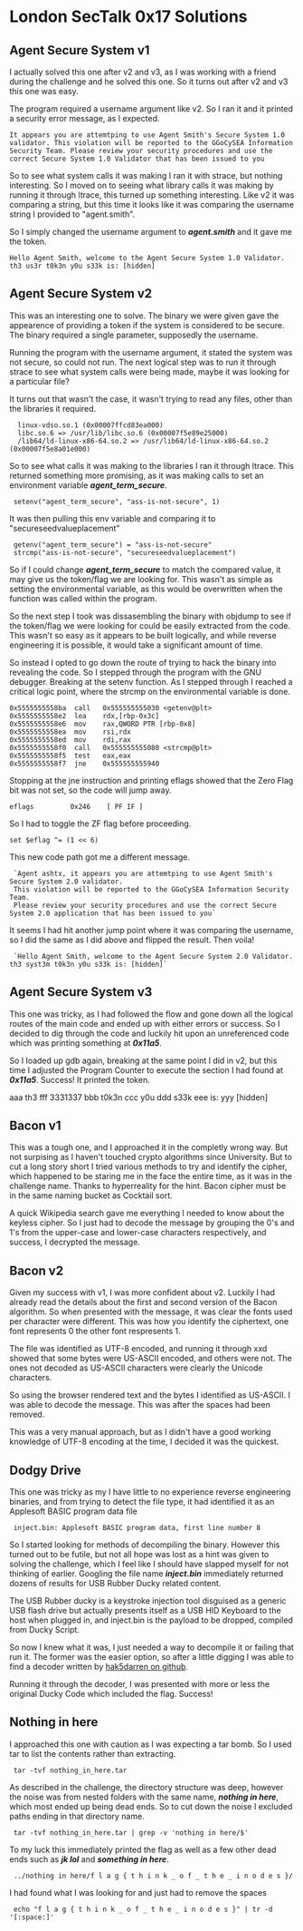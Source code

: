 # London SecTalk 0x17 Solutions

## Agent Secure System v1

I actually solved this one after v2 and v3, as I was working with a friend during the challenge and he solved this one. So it turns out after v2 and v3 this one was easy. 

The program required a username argument like v2. So I ran it and it printed a security error message, as I expected.

`It appears you are attemtping to use Agent Smith's Secure System 1.0 validator.
This violation will be reported to the GGoCySEA Information Security Team.
Please review your security procedures and use the correct Secure System 1.0
Validator that has been issued to you`

So to see what system calls it was making I ran it with strace, but nothing interesting. So I moved on to seeing what library calls it was making by running it through ltrace, this turned up something interesting. Like v2 it was comparing a string, but this time it looks like it was comparing the username string I provided to "agent.smith".

So I simply changed the username argument to ***agent.smith*** and it gave me the token.

`Hello Agent Smith, welcome to the Agent Secure System 1.0 Validator. 
th3 us3r t0k3n y0u s33k is: [hidden]`

## Agent Secure System v2

This was an interesting one to solve. The binary we were given gave the appearence of providing a token if the system is considered to be secure. The binary required a single parameter, supposedly the username.

Running the program with the username argument, it stated the system was not secure, so could not run. The next logical step was to run it through strace to see what system calls were being made, maybe it was looking for a particular file?

It turns out that wasn't the case, it wasn't trying to read any files, other than the libraries it required.

```
  linux-vdso.so.1 (0x00007ffcd83ea000)
  libc.so.6 => /usr/lib/libc.so.6 (0x00007f5e89e25000)
  /lib64/ld-linux-x86-64.so.2 => /usr/lib64/ld-linux-x86-64.so.2 (0x00007f5e8a01e000)
```

So to see what calls it was making to the libraries I ran it through ltrace. This returned something more promising, as it was making calls to set an environment variable ***agent_term_secure***.

```
 setenv("agent_term_secure", "ass-is-not-secure", 1) 
```

It was then pulling this env variable and comparing it to "secureseedvalueplacement"

```
 getenv("agent_term_secure") = "ass-is-not-secure"
 strcmp("ass-is-not-secure", "secureseedvalueplacement")
```

So if I could change ***agent_term_secure*** to match the compared value, it may give us the token/flag we are looking for. This wasn't as simple as setting the environmental variable, as this would be overwritten when the function was called within the program.

So the next step I took was dissasembling the binary with objdump to see if the token/flag we were looking for could be easily extracted from the code. This wasn't so easy as it appears to be built logically, and while reverse engineering it is possible, it would take a significant amount of time. 

So instead I opted to go down the route of trying to hack the binary into revealing the code. So I stepped through the program with the GNU debugger. Breaking at the setenv function. As I stepped through I reached a critical logic point, where the strcmp on the environmental variable is done.

```
0x5555555558ba  call   0x555555555030 <getenv@plt>                                                                                                                                                              
0x5555555558e2  lea    rdx,[rbp-0x3c]                                                                                                                                                                           
0x5555555558e6  mov    rax,QWORD PTR [rbp-0x8]                                                                                                                                                                  
0x5555555558ea  mov    rsi,rdx                                                                                                                                                                                  
0x5555555558ed  mov    rdi,rax                                                                                                                                                                                  
0x5555555558f0  call   0x555555555080 <strcmp@plt>                                                                                                                                                              
0x5555555558f5  test   eax,eax                                                                                                                                                                                  
0x5555555558f7  jne    0x555555555940              
```

Stopping at the jne instruction and printing eflags showed that the Zero Flag bit was not set, so the code will jump away.

```
eflags         0x246    [ PF IF ]
```

So I had to toggle the ZF flag before proceeding.

```
set $eflag ^= (1 << 6)
```

This new code path got me a different message.

     `Agent ashtx, it appears you are attemtping to use Agent Smith's Secure System 2.0 validator.
     This violation will be reported to the GGoCySEA Information Security Team.
     Please review your security procedures and use the correct Secure System 2.0 application that has been issued to you`
     
It seems I had hit another jump point where it was comparing the username, so I did the same as I did above and flipped the result. Then voila!

     `Hello Agent Smith, welcome to the Agent Secure System 2.0 Validator. th3 syst3m t0k3n y0u s33k is: [hidden]`

## Agent Secure System v3

This one was tricky, as I had followed the flow and gone down all the logical routes of the main code and ended up with either errors or success. So I decided to dig through the code and luckily hit upon an unreferenced code which was printing something at ***0x11a5***.

So I loaded up gdb again, breaking at the same point I did in v2, but this time I adjusted the Program Counter to execute the section I had found at ***0x11a5***. Success! It printed the token.

aaa th3
fff 3331337
bbb t0k3n
ccc y0u
ddd s33k
eee is:
yyy [hidden]

## Bacon v1

This was a tough one, and I approached it in the completly wrong way. But not surpising as I haven't touched crypto algorithms since University. But to cut a long story short I tried various methods to try and identify the cipher, which happened to be staring me in the face the entire time, as it was in the challenge name. Thanks to hyperreality for the hint. Bacon cipher must be in the same naming bucket as Cocktail sort.

A quick Wikipedia search gave me everything I needed to know about the keyless cipher. So I just had to decode the message by grouping the 0's and 1's from the upper-case and lower-case characters respectively, and success, I decrypted the message.

## Bacon v2

Given my success with v1, I was more confident about v2. Luckily I had already read the details about the first and second version of the Bacon algorithm. So when presented with the message, it was clear the fonts used per character were different. This was how you identify the ciphertext, one font represents 0 the other font respresents 1.

The file was identified as UTF-8 encoded, and running it through xxd showed that some bytes were US-ASCII encoded, and others were not. The ones not decoded as US-ASCII characters were clearly the Unicode characters.

So using the browser rendered text and the bytes I identified as US-ASCII. I was able to decode the message. This was after the spaces had been removed.

This was a very manual approach, but as I didn't have a good working knowledge of UTF-8 encoding at the time, I decided it was the quickest.

## Dodgy Drive

This one was tricky as my I have little to no experience reverse engineering binaries, and from trying to detect the file type, it had identified it as an Applesoft BASIC program data file

```
 inject.bin: Applesoft BASIC program data, first line number 8
```

So I started looking for methods of decompiling the binary. However this turned out to be futile, but not all hope was lost as a hint was given to solving the challenge, which I feel like I should have slapped myself for not thinking of earlier. Googling the file name ***inject.bin*** immediately returned dozens of results for USB Rubber Ducky related content.

The USB Rubber ducky is a keystroke injection tool disguised as a generic USB flash drive but actually presents itself as a USB HID Keyboard to the host when plugged in, and inject.bin is the payload to be dropped, compiled from Ducky Script.

So now I knew what it was, I just needed a way to decompile it or failing that run it. The former was the easier option, so after a little digging I was able to find a decoder written by [hak5darren on github](https://github.com/hak5darren/USB-Rubber-Ducky). 

Running it through the decoder, I was presented with more or less the original Ducky Code which included the flag. Success!


## Nothing in here

I approached this one with caution as I was expecting a tar bomb. So I used tar to list the contents rather than extracting.

```
 tar -tvf nothing_in_here.tar
```

As described in the challenge, the directory structure was deep, however the noise was from nested folders with the same name, ***nothing in here***, which most ended up being dead ends. So to cut down the noise I excluded paths ending in that directory name.

```
 tar -tvf nothing_in_here.tar | grep -v 'nothing in here/$'
```

To my luck this immediately printed the flag as well as a few other dead ends such as ***jk lol*** and ***something in here***. 

```
 ../nothing in here/f l a g { t h i n k _ o f _ t h e _ i n o d e s }/
```

I had found what I was looking for and just had to remove the spaces

```
 echo "f l a g { t h i n k _ o f _ t h e _ i n o d e s }" | tr -d '[:space:]'
```
